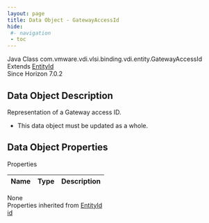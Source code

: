 ```yaml
---
layout: page
title: Data Object - GatewayAccessId
hide:
 #- navigation
 - toc
---
```


  
 
  



Java Class
    com.vmware.vdi.vlsi.binding.vdi.entity.GatewayAccessId  
Extends
     [EntityId](vdi.EntityId.md)  
Since 
    Horizon 7.0.2

## Data Object Description 

Representation of a Gateway access ID. 

  * This data object must be updated as a whole.



## Data Object Properties

Properties

Name |  Type |  Description   
---|---|---  
None  
Properties inherited from [EntityId](vdi.EntityId.md)  
[id](vdi.EntityId.md#id)  
  
  

  
  

